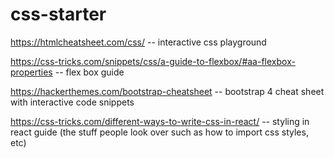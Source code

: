 # css-starter
https://htmlcheatsheet.com/css/ -- interactive css playground

https://css-tricks.com/snippets/css/a-guide-to-flexbox/#aa-flexbox-properties -- flex box guide

https://hackerthemes.com/bootstrap-cheatsheet -- bootstrap 4 cheat sheet with interactive code snippets

https://css-tricks.com/different-ways-to-write-css-in-react/ -- styling in react guide (the stuff people look over such as how to import css styles, etc)
